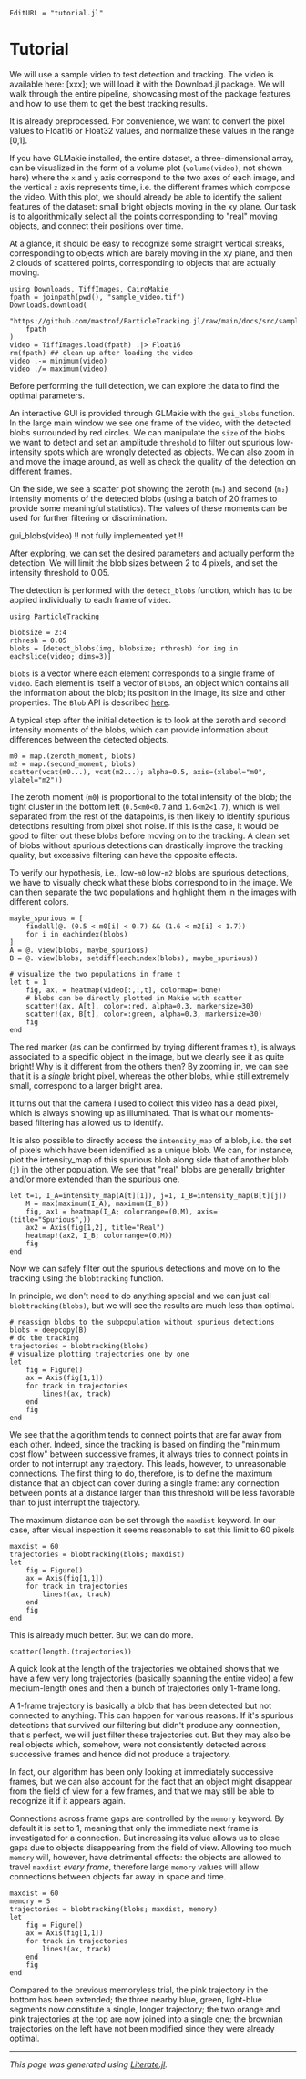 ```@meta
EditURL = "tutorial.jl"
```

# Tutorial

We will use a sample video to test detection and tracking.
The video is available here: [xxx]; we will load it with the
Download.jl package.
We will walk through the entire pipeline, showcasing most of the
package features and how to use them to get the best tracking results.

It is already preprocessed.
For convenience, we want to convert the pixel values to Float16 or Float32
values, and normalize these values in the range [0,1].

If you have GLMakie installed, the entire dataset, a three-dimensional array,
can be visualized in the form of a volume plot (`volume(video)`, not shown here)
where the `x` and `y` axis
correspond to the two axes of each image, and the vertical `z` axis
represents time, i.e. the different frames which compose the video.
With this plot, we should already be able to identify the salient features
of the dataset: small bright objects moving in the xy plane.
Our task is to algorithmically select all the points corresponding
to "real" moving objects, and connect their positions over time.

At a glance, it should be easy to recognize some straight vertical streaks,
corresponding to objects which are barely moving in the xy plane,
and then 2 clouds of scattered points, corresponding to objects that are
actually moving.

````@example tutorial
using Downloads, TiffImages, CairoMakie
fpath = joinpath(pwd(), "sample_video.tif")
Downloads.download(
    "https://github.com/mastrof/ParticleTracking.jl/raw/main/docs/src/sample_video.tif",
    fpath
)
video = TiffImages.load(fpath) .|> Float16
rm(fpath) ## clean up after loading the video
video .-= minimum(video)
video ./= maximum(video)
````

Before performing the full detection, we can explore the data
to find the optimal parameters.

An interactive GUI is provided through GLMakie with the `gui_blobs` function.
In the large main window we see one frame of the video, with the detected blobs
surrounded by red circles.
We can manipulate the `size` of the blobs we want to detect and set an
amplitude `threshold` to filter out spurious low-intensity spots which
are wrongly detected as objects.
We can also zoom in and move the image around, as well as check the
quality of the detection on different frames.

On the side, we see a scatter plot showing the zeroth (`m₀`)
and second (`m₂`) intensity moments of the detected
blobs (using a batch of 20 frames to provide some meaningful statistics).
The values of these moments can be used for further filtering or discrimination.

gui_blobs(video) !! not fully implemented yet !!

After exploring, we can set the desired parameters and actually perform the detection.
We will limit the blob sizes between 2 to 4 pixels, and set the intensity
threshold to 0.05.

The detection is performed with the `detect_blobs` function, which has to
be applied individually to each frame of `video`.

````@example tutorial
using ParticleTracking

blobsize = 2:4
rthresh = 0.05
blobs = [detect_blobs(img, blobsize; rthresh) for img in eachslice(video; dims=3)]
````

`blobs` is a vector where each element corresponds to a single frame of `video`.
Each element is itself a vector of `Blob`s, an object which contains all the
information about the blob; its position in the image, its size and other properties.
The `Blob` API is described [here](XXX).

A typical step after the initial detection is to look at the zeroth and second
intensity moments of the blobs, which can provide information about differences
between the detected objects.

````@example tutorial
m0 = map.(zeroth_moment, blobs)
m2 = map.(second_moment, blobs)
scatter(vcat(m0...), vcat(m2...); alpha=0.5, axis=(xlabel="m0", ylabel="m2"))
````

The zeroth moment (`m0`) is proportional to the total intensity of the blob;
the tight cluster in the bottom left (`0.5<m0<0.7` and `1.6<m2<1.7`), which
is well separated from the rest of the datapoints,
is then likely to identify spurious detections resulting from pixel shot noise.
If this is the case, it would be good to filter out these blobs
before moving on to the tracking.
A clean set of blobs without spurious detections can drastically
improve the tracking quality, but excessive filtering can have the
opposite effects.

To verify our hypothesis, i.e., low-`m0` low-`m2` blobs are spurious detections,
we have to visually check what these blobs correspond to in the image.
We can then separate the two populations and highlight them in the images
with different colors.

````@example tutorial
maybe_spurious = [
    findall(@. (0.5 < m0[i] < 0.7) && (1.6 < m2[i] < 1.7))
    for i in eachindex(blobs)
]
A = @. view(blobs, maybe_spurious)
B = @. view(blobs, setdiff(eachindex(blobs), maybe_spurious))

# visualize the two populations in frame t
let t = 1
    fig, ax, = heatmap(video[:,:,t], colormap=:bone)
    # blobs can be directly plotted in Makie with scatter
    scatter!(ax, A[t], color=:red, alpha=0.3, markersize=30)
    scatter!(ax, B[t], color=:green, alpha=0.3, markersize=30)
    fig
end
````

The red marker (as can be confirmed by trying different frames `t`), is always
associated to a specific object in the image, but we clearly see it as quite bright!
Why is it different from the others then?
By zooming in, we can see that it is a *single* bright pixel, whereas the other blobs,
while still extremely small, correspond to a larger bright area.

It turns out that the camera I used to collect this video has a dead pixel, which
is always showing up as illuminated.
That is what our moments-based filtering has allowed us to identify.

It is also possible to directly access the `intensity_map` of a blob, i.e. the set of
pixels which have been identified as a unique blob.
We can, for instance, plot the intensity_map of this spurious blob along side that
of another blob (`j`) in the other population.
We see that "real" blobs are generally brighter and/or more extended than the spurious
one.

````@example tutorial
let t=1, I_A=intensity_map(A[t][1]), j=1, I_B=intensity_map(B[t][j])
    M = max(maximum(I_A), maximum(I_B))
    fig, ax1 = heatmap(I_A; colorrange=(0,M), axis=(title="Spurious",))
    ax2 = Axis(fig[1,2], title="Real")
    heatmap!(ax2, I_B; colorrange=(0,M))
    fig
end
````

Now we can safely filter out the spurious detections and move on to the tracking
using the `blobtracking` function.

In principle, we don't need to do anything special and we can just call
`blobtracking(blobs)`, but we will see the results are much less than optimal.

````@example tutorial
# reassign blobs to the subpopulation without spurious detections
blobs = deepcopy(B)
# do the tracking
trajectories = blobtracking(blobs)
# visualize plotting trajectories one by one
let
    fig = Figure()
    ax = Axis(fig[1,1])
    for track in trajectories
        lines!(ax, track)
    end
    fig
end
````

We see that the algorithm tends to connect points that are far away from each other.
Indeed, since the tracking is based on finding the "minimum cost flow" between
successive frames, it always tries to connect points in order to not interrupt
any trajectory. This leads, however, to unreasonable connections.
The first thing to do, therefore, is to define the maximum distance that an object
can cover during a single frame: any connection between points at a distance
larger than this threshold will be less favorable than to just interrupt
the trajectory.

The maximum distance can be set through the `maxdist` keyword.
In our case, after visual inspection it seems reasonable to set
this limit to 60 pixels

````@example tutorial
maxdist = 60
trajectories = blobtracking(blobs; maxdist)
let
    fig = Figure()
    ax = Axis(fig[1,1])
    for track in trajectories
        lines!(ax, track)
    end
    fig
end
````

This is already much better.
But we can do more.

````@example tutorial
scatter(length.(trajectories))
````

A quick look at the length of the trajectories we obtained
shows that we have a few very long trajectories (basically spanning the entire video)
a few medium-length ones and then a bunch of trajectories only 1-frame long.

A 1-frame trajectory is basically a blob that has been detected but not connected to
anything. This can happen for various reasons.
If it's spurious detections that survived our filtering but didn't produce
any connection, that's perfect, we will just filter these trajectories out.
But they may also be real objects which, somehow, were not consistently detected
across successive frames and hence did not produce a trajectory.

In fact, our algorithm has been only looking at immediately successive frames,
but we can also account for the fact that an object might disappear from the
field of view for a few frames, and that we may still be able to recognize it
if it appears again.

Connections across frame gaps are controlled by the `memory` keyword.
By default it is set to 1, meaning that only the immediate next frame is
investigated for a connection. But increasing its value allows us to close
gaps due to objects disappearing from the field of view.
Allowing too much `memory` will, however, have detrimental effects:
the objects are allowed to travel `maxdist` *every frame*, therefore large
`memory` values will allow connections between objects far away in space and time.

````@example tutorial
maxdist = 60
memory = 5
trajectories = blobtracking(blobs; maxdist, memory)
let
    fig = Figure()
    ax = Axis(fig[1,1])
    for track in trajectories
        lines!(ax, track)
    end
    fig
end
````

Compared to the previous memoryless trial, the pink trajectory in the bottom
has been extended; the three nearby blue, green, light-blue segments now constitute
a single, longer trajectory; the two orange and pink trajectories at the top
are now joined into a single one; the brownian trajectories on the left
have not been modified since they were already optimal.

---

*This page was generated using [Literate.jl](https://github.com/fredrikekre/Literate.jl).*

